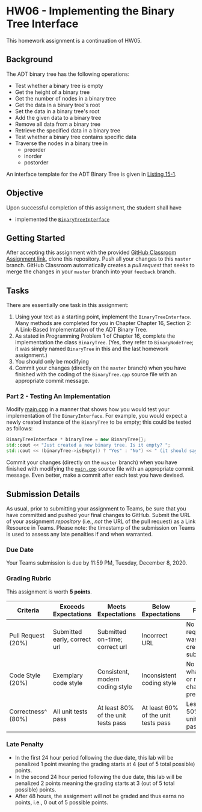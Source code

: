 # HW06 - Implementing the Binary Tree Interface

This homework assignment is a continuation of HW05.

## Background

The ADT binary tree has the following operations:

* Test whether a binary tree is empty
* Get the height of a binary tree
* Get the number of nodes in a binary tree
* Get the data in a binary tree's root
* Set the data in a binary tree's root
* Add the given data to a binary tree
* Remove all data from a binary tree
* Retrieve the specified data in a binary tree
* Test whether a binary tree contains specific data
* Traverse the nodes in a binary tree in 
    * preorder
    * inorder
    * postorder

An interface template for the ADT Binary Tree is given in [Listing 15-1](include/BinaryTreeInterface.h).

## Objective

Upon successful completion of this assignment, the student shall have

* implemented the [`BinaryTreeInterface`](include/BinaryTreeInterface.h)

## Getting Started

After accepting this assignment with the provided [GitHub Classroom Assignment link](https://classroom.github.com/a/us2FEm_v), clone this repository. Push all your changes to this `master` branch. GitHub Classroom automatically creates a _pull request_ that seeks to merge the changes in your `master` branch into your `feedback` branch.

## Tasks

There are essentially one task in this assignment:

1. Using your text as a starting point, implement the `BinaryTreeInterface`. Many methods are completed for you in Chapter Chapter 16, Section 2: A Link-Based Implementation of the ADT Binary Tree.
1. As stated in Programming Problem 1 of Chapter 16, complete the implementation the class `BinaryTree`. (Yes, they refer to `BinaryNodeTree`; it was simply named `BinaryTree` in this and the last homework assignment.)
1. You should only be modifying 
1. Commit your changes (directly on the `master` branch) when you have finished with the coding of the `BinaryTree.cpp` source file with an appropriate commit message.

### Part 2 - Testing An Implementation

Modify [main.cpp](src/main.cpp) in a manner that shows how you would test your implementation of the `BinaryInterface`. For example, you would expect a newly created instance of the `BinaryTree` to be empty; this could be tested as follows:

```c++
BinaryTreeInterface * binaryTree = new BinaryTree{};
std::cout << "Just created a new binary tree. Is it empty? ";
std::cout << (binaryTree->isEmpty() ? "Yes" : "No") << " (it should say Yes)" << std::endl;
```

Commit your changes (directly on the `master` branch) when you have finished with modifying the [`main.cpp`](src/main.cpp) source file with an appropriate commit message. Even better, make a commit after each test you have devised.

## Submission Details

As usual, prior to submitting your assignment to Teams, be sure that you have committed and pushed your final changes to GitHub. Submit the URL of your assignment _repository_ (i.e., _not_ the URL of the pull request) as a Link Resource in Teams. Please note: the timestamp of the submission on Teams is used to assess any late penalties if and when warranted.

### Due Date

Your Teams submission is due by 11:59 PM, Tuesday, December 8, 2020.

### Grading Rubric

This assignment is worth **5 points**.

Criteria          | Exceeds Expectations        | Meets Expectations             | Below Expectations | Failure                                                 |
------------------|-----------------------------|--------------------------------|--------------------|---------------------------------------------------------|
Pull Request (20%)| Submitted early, correct url| Submitted on-time; correct url | Incorrect URL            | No pull request was created or submitted          |
Code Style (20%)  | Exemplary code style        | Consistent, modern coding style    | Inconsistent coding style| No style whatsoever or no code changes present|
Correctness^ (80%)| All unit tests pass         | At least 80% of the unit tests pass| At least 60% of the unit tests pass| Less than 50% of the unit tests pass|

### Late Penalty

* In the first 24 hour period following the due date, this lab will be penalized 1 point meaning the grading starts at 4 (out of 5 total possible) points.
* In the second 24 hour period following the due date, this lab will be penalized 2 points meaning the grading starts at 3 (out of 5 total possible) points.
* After 48 hours, the assignment will not be graded and thus earns no points, i.e., 0 out of 5 possible points.
